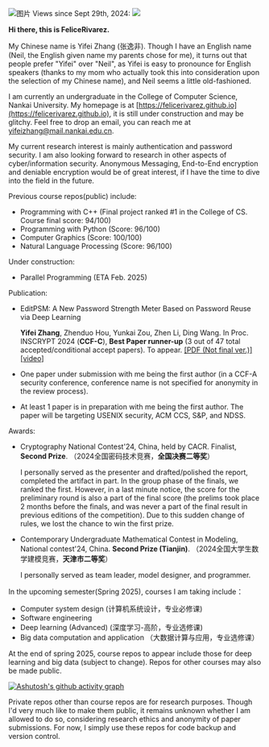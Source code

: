 ![图片](https://github.com/user-attachments/assets/bcce1a57-3f99-4743-a311-6b8a34d5a5f2)
Views since Sept 29th, 2024: ![](https://komarev.com/ghpvc/?username=FeliceRivarez)

**Hi there, this is FeliceRivarez.**

My Chinese name is Yifei Zhang (张逸非). Though I have an English name (Neil, the English given name my parents chose for me), it turns out that people prefer "Yifei" over "Neil", as Yifei is easy to pronounce for English speakers (thanks to my mom who actually took this into consideration upon the selection of my Chinese name), and Neil seems a little old-fashioned.

I am currently an undergraduate in the College of Computer Science, Nankai University. My homepage is at [https://felicerivarez.github.io](https://felicerivarez.github.io), it is still under construction and may be glitchy. Feel free to drop an email, you can reach me at yifeizhang@mail.nankai.edu.cn.

My current research interest is mainly authentication and password security. I am also looking forward to research in other aspects of cyber/information security. Anonymous Messaging, End-to-End encryption and deniable encryption would be of great interest, if I have the time to dive into the field in the future. 

Previous course repos(public) include:

- Programming with C++ (Final project ranked #1 in the College of CS. Course final score: 94/100)
- Programming with Python (Score: 96/100)
- Computer Graphics (Score: 100/100)
- Natural Language Processing (Score: 96/100)

Under construction:

- Parallel Programming (ETA Feb. 2025)

Publication:

- EditPSM: A New Password Strength Meter Based on Password Reuse via Deep Learning
  
  **Yifei Zhang**, Zhenduo Hou, Yunkai Zou, Zhen Li, Ding Wang. In Proc. INSCRYPT 2024 (**CCF-C**), **Best Paper runner-up** (3 out of 47 total accepted/conditional accept papers). To appear. [[PDF (Not final ver.)]](https://www.researchgate.net/publication/387090294_EditPSM_A_New_Password_Strength_Meter_Based_on_Password_Reuse_via_Deep_Learning) [[video]](https://www.bilibili.com/video/BV1Zhk1YqECC?vd_source=a77cc3ee011649af678918fbe9172a5c)

- One paper under submission with me being the first author (in a CCF-A security conference, conference name is not specified for anonymity in the review process).

- At least 1 paper is in preparation with me being the first author. The paper will be targeting USENIX security, ACM CCS, S&P, and NDSS.

Awards:

- Cryptography National Contest'24, China, held by CACR. Finalist, **Second Prize**. （2024全国密码技术竞赛，**全国决赛二等奖**）

  I personally served as the presenter and drafted/polished the report, completed the artifact in part. In the group phase of the finals, we ranked the first.
  However, in a last minute notice, the score for the preliminary round is also a part of the final score (the prelims took place 2 months before the finals, and was never
  a part of the final result in previous editions of the competition). Due to this sudden change of rules, we lost the chance to win the first prize.

- Contemporary Undergraduate Mathematical Contest in Modeling, National contest'24, China. **Second Prize (Tianjin)**. （2024全国大学生数学建模竞赛，**天津市二等奖**）

  I personally served as team leader, model designer, and programmer.
  
In the upcoming semester(Spring 2025), courses I am taking include：
- Computer system design (计算机系统设计，专业必修课)
- Software engineering
- Deep learning (Advanced) (深度学习-高阶，专业选修课)
- Big data computation and application （大数据计算与应用，专业选修课）

At the end of spring 2025, course repos to appear include those for deep learning and big data (subject to change). Repos for other courses may also be made public.
<!---
[![Ashutosh's github activity graph](https://github-readme-activity-graph.vercel.app/graph?username=FeliceRivarez&theme=react)](https://github.com/ashutosh00710/github-readme-activity-graph)

[![Ashutosh's github activity graph](https://github-readme-activity-graph.vercel.app/graph?username=FeliceRivarez&bg_color=ffffff&color=9e4c98&line=ce4848&point=403d3d&area=true&hide_border=true)](https://github.com/ashutosh00710/github-readme-activity-graph)
--->

[![Ashutosh's github activity graph](https://github-readme-activity-graph.vercel.app/graph?username=FeliceRivarez&bg_color=ffffff&color=000000&line=ce4848&point=403d3d&area=true&hide_border=true)](https://github.com/ashutosh00710/github-readme-activity-graph)

Private repos other than course repos are for research purposes. Though I'd very much like to make them public, it remains unknown whether I am allowed to do so, considering research ethics and anonymity of paper submissions. For now, I simply use these repos for code backup and version control.

<!--- I am considering making a homepage for myself, probably in Jan. 2025 (sorry~ I had to prepare for INSCRYPT presentation and my finals in Dec. 2024), mostly for my upcoming technical blogs and research-related inspirations. Other contents may include a gallery, a TODO list, etc. --->

<!---
FeliceRivarez/FeliceRivarez is a ✨ special ✨ repository because its `README.md` (this file) appears on your GitHub profile.
You can click the Preview link to take a look at your changes.
--->

